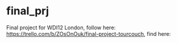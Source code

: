 # final_prj
Final project for WDI12 London, follow here: https://trello.com/b/ZOsOnOuk/final-project-tourcouch, find here:

